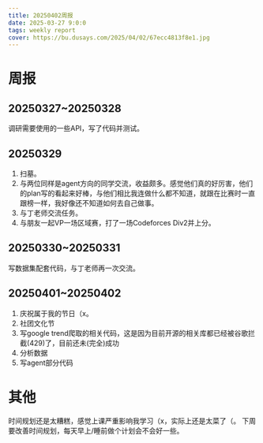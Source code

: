```yaml
---
title: 20250402周报
date: 2025-03-27 9:0:0
tags: weekly report
cover: https://bu.dusays.com/2025/04/02/67ecc4813f8e1.jpg
---
```




# 周报
## 20250327~20250328
调研需要使用的一些API，写了代码并测试。
## 20250329
1. 扫墓。
2. 与两位同样是agent方向的同学交流，收益颇多。感觉他们真的好厉害，他们的plan写的看起来好棒，与他们相比我连做什么都不知道，就跟在比赛时一直跟榜一样，我好像还不知道如何去自己做事。
3. 与丁老师交流任务。
4. 与朋友一起VP一场区域赛，打了一场Codeforces Div2并上分。
## 20250330~20250331
写数据集配套代码，与丁老师再一次交流。
## 20250401~20250402
1. 庆祝属于我的节日（x。
2. 社团文化节
3. 写google trend爬取的相关代码，这是因为目前开源的相关库都已经被谷歌拦截(429)了，目前还未(完全)成功
4. 分析数据
5. 写agent部分代码


# 其他
时间规划还是太糟糕，感觉上课严重影响我学习（x，实际上还是太菜了（。
下周要改善时间规划，每天早上/睡前做个计划会不会好一些。
